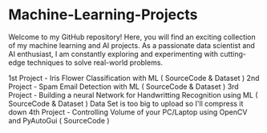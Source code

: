# Machine-Learning-Projects
Welcome to my GitHub repository!  Here, you will find an exciting collection of my machine learning and AI projects. As a passionate data scientist and AI enthusiast, I am constantly exploring and experimenting with cutting-edge techniques to solve real-world problems.

1st Project - Iris Flower Classification with ML ( SourceCode & Dataset )
2nd Project - Spam Email Detection with ML ( SourceCode & Dataset )
3rd Project - Building a neural Network for Handwritting Recognition using ML ( SourceCode & Dataset ) Data Set is too big to upload so I'll compress it down
4th Project - Controlling Volume of your PC/Laptop using OpenCV and PyAutoGui ( SourceCode )
